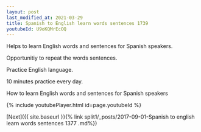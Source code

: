 ```yaml
---
layout: post
last_modified_at: 2021-03-29
title: Spanish to English learn words sentences 1739 
youtubeId: U9oKQMrEcOQ
---
```

 
 
Helps to learn English words and sentences for Spanish speakers.

Opportunitiy to repeat the words sentences. 

Practice English language. 
 
10 minutes practice every day. 
 
How to learn English words and sentences for Spanish speakers 
 
{% include youtubePlayer.html id=page.youtubeId %}
 
 
[Next]({{ site.baseurl }}{% link  split1/_posts/2017-09-01-Spanish to english learn words sentences 1377 .md%})
 
